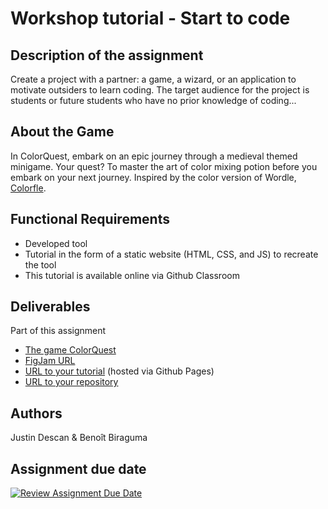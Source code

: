 # Workshop tutorial - Start to code

## Description of the assignment
Create a project with a partner: a game, a wizard, or an application to motivate outsiders to learn coding. The target audience for the project is students or future students who have no prior knowledge of coding...

## About the Game
In ColorQuest, embark on an epic journey through a medieval themed minigame. Your quest? To master the art of color mixing potion before you embark on your next journey.
Inspired by the color version of Wordle, [Colorfle](https://colorfle.com/).

## Functional Requirements
- Developed tool
- Tutorial in the form of a static website (HTML, CSS, and JS) to recreate the tool
- This tutorial is available online via Github Classroom

## Deliverables
Part of this assignment

- [The game ColorQuest](https://pgmgent-atwork2.github.io/project-1-workshop-start-2-code-colorquest-benoit-justin/index.html)
- [FigJam URL](https://www.figma.com/file/rh60mJolcnCkk88WZeqyP9/Untitled?type=whiteboard&node-id=0%3A1&t=eRHMYNZX2UqBAoQ7-1)
- [URL to your tutorial](https://pgmgent-atwork2.github.io/project-1-workshop-start-2-code-colorquest-benoit-justin/instructions/) (hosted via Github Pages)
- [URL to your repository](https://github.com/pgmgent-atwork2/project-1-workshop-start-2-code-colorquest-benoit-justin)

## Authors
Justin Descan & Benoît Biraguma

## Assignment due date
[![Review Assignment Due Date](https://classroom.github.com/assets/deadline-readme-button-24ddc0f5d75046c5622901739e7c5dd533143b0c8e959d652212380cedb1ea36.svg)](https://classroom.github.com/a/Y748gS5A)